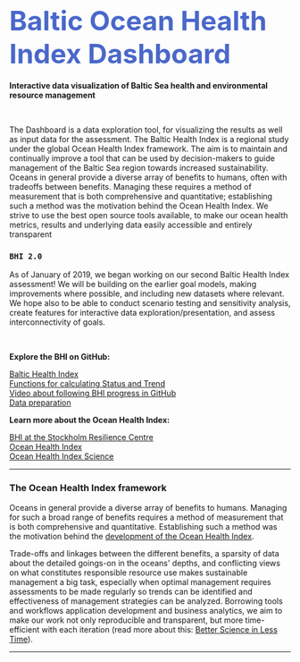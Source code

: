 
# <font size="48" color="4A68CA"> Baltic Ocean Health Index Dashboard </font>
**Interactive data visualization of Baltic Sea health and environmental resource management**

<br>

The Dashboard is a data exploration tool, for visualizing the results as well as input data for the assessment. The Baltic Health Index is a regional study under the global Ocean Health Index framework. The aim is to maintain and continually improve a tool that can be used by decision-makers to guide management of the Baltic Sea region towards increased sustainability. Oceans in general provide a diverse array of benefits to humans, often with tradeoffs between benefits. Managing these requires a method of measurement that is both comprehensive and quantitative; establishing such a method was the motivation behind the Ocean Health Index. We strive to use the best open source tools available, to make our ocean health metrics,  results and underlying data easily accessible and entirely transparent


### `BHI 2.0` 

As of January of 2019, we began working on our second Baltic Health Index assessment! We will be building on the earlier goal models, making improvements where possible, and including new datasets where relevant. We hope also to be able to conduct scenario testing and sensitivity analysis, create features for interactive data exploration/presentation, and assess interconnectivity of goals.

<br>

**Explore the BHI on GitHub:**

[Baltic Health Index](https://github.com/OHI-Science/bhi)  
[Functions for calculating Status and Trend](https://github.com/OHI-Science/bhi/blob/master/baltic/conf/functions.R)  
[Video about following BHI progress in GitHub](https://www.youtube.com/watch?v=u5BRx05Wmwo)  
[Data preparation](https://github.com/OHI-Science/bhi-prep/tree/master/prep) 

**Learn more about the Ocean Health Index:**

[BHI at the Stockholm Resilience Centre](http://www.stockholmresilience.org/research/research-themes/marine/baltic-health-index.html)  
[Ocean Health Index](http://www.oceanhealthindex.org/about)  
[Ocean Health Index Science](http://ohi-science.org)

---

### The Ocean Health Index framework

Oceans in general provide a diverse array of benefits to humans. Managing for such a broad range of benefits requires a method of measurement that is both comprehensive and quantitative. Establishing such a method was the motivation behind the [development of the Ocean Health Index](https://www.nature.com/articles/nature11397). 

Trade-offs and linkages between the different benefits, a sparsity of data about the detailed goings-on in the oceans' depths, and conflicting views on what constitutes responsible resource use makes sustainable management a big task, especially when optimal management requires assessments to be made regularly so trends can be identified and effectiveness of management strategies can be analyzed. Borrowing tools and workflows  application development and business analytics, we aim to make our work not only reproducible and transparent, but more time-efficient with each iteration (read more about this: [Better Science in Less Time](https://www.nature.com/articles/s41559-017-0160)).

---
